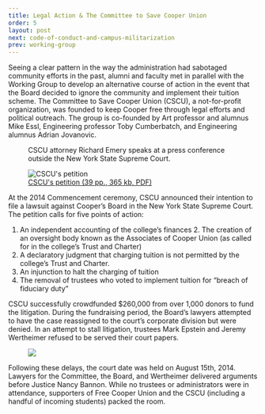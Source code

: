 ```yaml
---
title: Legal Action & The Committee to Save Cooper Union
order: 5
layout: post
next: code-of-conduct-and-campus-militarization
prev: working-group
---
```


Seeing a clear pattern in the way the administration had sabotaged community efforts in the past, alumni and faculty met in parallel with the Working Group to develop an alternative course of action in the event that the Board decided to ignore the community and implement their tuition scheme. The Committee to Save Cooper Union (CSCU), a not-for-profit organization, was founded to keep Cooper free through legal efforts and political outreach. The group is co-founded by Art professor and alumnus Mike Essl, Engineering professor Toby Cumberbatch, and Engineering alumnus Adrian Jovanovic.

<figure>
	<img src="{{site.baseurl}}/img/lowdown/cscu-press-conference.jpg" alt="">
	<figcaption>CSCU attorney Richard Emery speaks at a press conference outside the New York State Supreme Court.</figcaption>
</figure>

<figure class="pull-right">
	<img src="{{site.baseurl}}/img/lowdown/cscu-petition.jpg" alt="CSCU's petition">
	<figcaption><a href="http://savecooperunion.org/Cooper_Union_Petition_5-27-14.pdf">CSCU's petition (39 pp., 365 kb, PDF)</a></figcaption>
</figure>

At the 2014 Commencement ceremony, CSCU announced their intention to file a lawsuit against Cooper’s Board in the New York State Supreme Court. The petition calls for five points of action:

1. An independent accounting of the college’s finances 2. The creation of an oversight body known as the Associates of Cooper Union (as called for in the college’s Trust and Charter)
3. A declaratory judgment that charging tuition is not permitted by the college’s Trust and Charter.
4. An injunction to halt the charging of tuition
5. The removal of trustees who voted to implement tuition for “breach of fiduciary duty”

CSCU successfully crowdfunded $260,000 from over 1,000 donors to fund the litigation. During the fundraising period, the Board’s lawyers attempted to have the case reassigned to the court’s corporate division but were denied. In an attempt to stall litigation, trustees Mark Epstein and Jeremy Wertheimer refused to be served their court papers.

<figure class="pull-left">
	<img src="{{site.baseurl}}/img/lowdown/cu-in-court.jpg">
</figure>

Following these delays, the court date was held on August 15th, 2014. Lawyers for the Committee, the Board, and Wertheimer delivered arguments before Justice Nancy Bannon. While no trustees or administrators were in attendance, supporters of Free Cooper Union and the CSCU (including a handful of incoming students) packed the room.